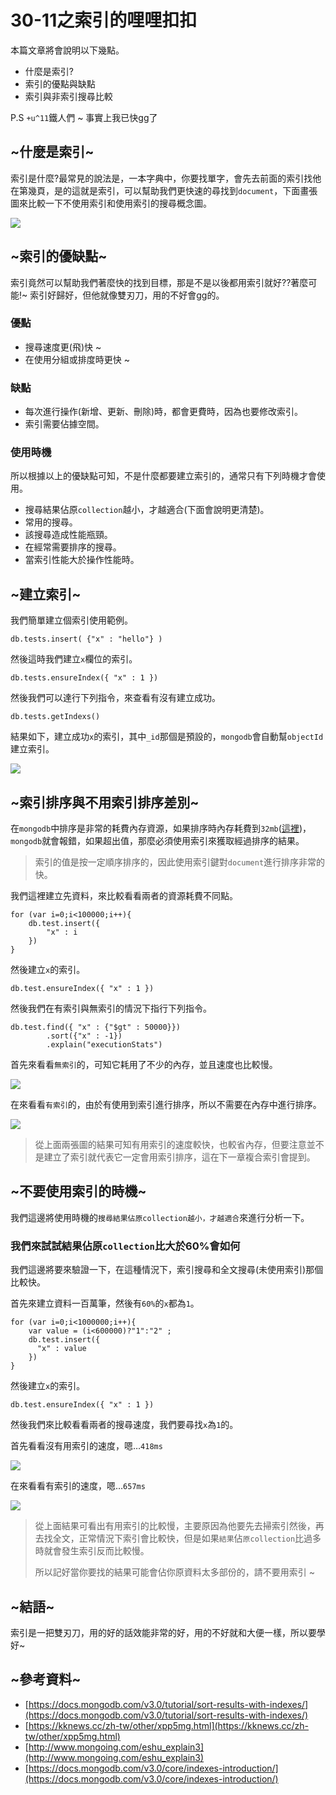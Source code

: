# 30-11之索引的哩哩扣扣
本篇文章將會說明以下幾點。

*  什麼是索引?
*  索引的優點與缺點
*  索引與非索引搜尋比較

P.S  `+u^11`鐵人們 ~ 事實上我已快gg了

## ~什麼是索引~
索引是什麼?最常見的說法是，一本字典中，你要找單字，會先去前面的索引找他在第幾頁，是的這就是索引，可以幫助我們更快速的尋找到`document`，下面畫張圖來比較一下不使用索引和使用索引的搜尋概念圖。

![](http://yixiang8780.com/outImg/20161209-1.png)

## ~索引的優缺點~
索引竟然可以幫助我們著麼快的找到目標，那是不是以後都用索引就好??著麼可能!~
索引好歸好，但他就像雙刃刀，用的不好會gg的。

### 優點
* 搜尋速度更(飛)快 ~
* 在使用分組或排度時更快 ~

### 缺點
* 每次進行操作(新增、更新、刪除)時，都會更費時，因為也要修改索引。
* 索引需要佔據空間。

### 使用時機
所以根據以上的優缺點可知，不是什麼都要建立索引的，通常只有下列時機才會使用。

* 搜尋結果佔原`collection`越小，才越適合(下面會說明更清楚)。
* 常用的搜尋。
* 該搜尋造成性能瓶頸。
* 在經常需要排序的搜尋。
* 當索引性能大於操作性能時。


## ~建立索引~
我們簡單建立個索引使用範例。

```
db.tests.insert( {"x" : "hello"} )

```
然後這時我們建立`x`欄位的索引。

```
db.tests.ensureIndex({ "x" : 1 })

```
然後我們可以達行下列指令，來查看有沒有建立成功。

```
db.tests.getIndexs()

```
結果如下，建立成功`x`的索引，其中`_id`那個是預設的，`mongodb`會自動幫`objectId`建立索引。

![](http://yixiang8780.com/outImg/20161209-2.png)

## ~索引排序與不用索引排序差別~
在`mongodb`中排序是非常的耗費內存資源，如果排序時內存耗費到`32mb`([這裡](https://docs.mongodb.com/v3.0/tutorial/sort-results-with-indexes/))，`mongodb`就會報錯，如果超出值，那麼必須使用索引來獲取經過排序的結果。

>索引的值是按一定順序排序的，因此使用索引鍵對`document`進行排序非常的快。

我們這裡建立先資料，來比較看看兩者的資源耗費不同點。

```
for (var i=0;i<100000;i++){
	db.test.insert({
		"x" : i
	})
}
```
然後建立`x`的索引。

```
db.test.ensureIndex({ "x" : 1 })

```

然後我們在有索引與無索引的情況下指行下列指令。

```
db.test.find({ "x" : {"$gt" : 50000}})
		.sort({"x" : -1})
		.explain("executionStats")
```
首先來看看`無索引`的，可知它耗用了不少的內存，並且速度也比較慢。

![](http://yixiang8780.com/outImg/20161209-3.png)

在來看看`有索引`的，由於有使用到索引進行排序，所以不需要在內存中進行排序。

![](http://yixiang8780.com/outImg/20161209-4.png)

>從上面兩張圖的結果可知有用索引的速度較快，也較省內存，但要注意並不是建立了索引就代表它一定會用索引排序，這在下一章複合索引會提到。


## ~不要使用索引的時機~
我們這邊將使用時機的`搜尋結果佔原collection越小，才越適合`來進行分析一下。

### 我們來試試結果佔原`collection`比大於60%會如何
我們這邊將要來驗證一下，在這種情況下，索引搜尋和全文搜尋(未使用索引)那個比較快。

首先來建立資料一百萬筆，然後有`60%`的`x`都為`1`。

```
for (var i=0;i<1000000;i++){
	var value = (i<600000)?"1":"2" ;
	db.test.insert({
	  "x" : value
	})
}

```
然後建立`x`的索引。

```
db.test.ensureIndex({ "x" : 1 })

```
然後我們來比較看看兩者的搜尋速度，我們要尋找`x`為`1`的。

首先看看沒有用索引的速度，嗯…`418ms`

![](http://yixiang8780.com/outImg/20161209-5.png)

在來看看有索引的速度，嗯…`657ms`

![](http://yixiang8780.com/outImg/20161209-6.png)


>從上面結果可看出有用索引的比較慢，主要原因為他要先去掃索引然後，再去找全文，正常情況下索引會比較快，但是如果`結果`佔`原collection`比過多時就會發生索引反而比較慢。
>
>所以記好當你要找的結果可能會佔你原資料太多部份的，請不要用索引 ~

## ~結語~
索引是一把雙刃刀，用的好的話效能非常的好，用的不好就和大便一樣，所以要學好~

## ~參考資料~
* [https://docs.mongodb.com/v3.0/tutorial/sort-results-with-indexes/](https://docs.mongodb.com/v3.0/tutorial/sort-results-with-indexes/)
* [https://kknews.cc/zh-tw/other/xpp5mg.html](https://kknews.cc/zh-tw/other/xpp5mg.html)
* [http://www.mongoing.com/eshu_explain3](http://www.mongoing.com/eshu_explain3)
* [https://docs.mongodb.com/v3.0/core/indexes-introduction/](https://docs.mongodb.com/v3.0/core/indexes-introduction/)





